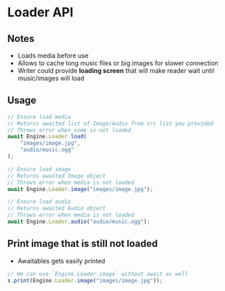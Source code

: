 # Loader API

## Notes
* Loads media before use
* Allows to cache long music files or big images for slower connection
* Writer could provide __loading screen__ that will make reader wait until music/images will load

## Usage
```js
// Ensure load media
// Returns awaited list of Image/Audio from src list you provided
// Throws error when some is not loaded
await Engine.Loader.load(
    "images/image.jpg",
    "audio/music.ogg"
);

// Ensure load image
// Returns awaited Image object
// Throws error when media is not loaded
await Engine.Loader.image("images/image.jpg");

// Ensure load audio
// Returns awaited Audio object
// Throws error when media is not loaded
await Engine.Loader.audio("audio/music.ogg");
```

## Print image that is still not loaded
* Awaitables gets easily printed
```js
// We can use `Engine.Loader.image` without await as well
s.print(Engine.Loader.image("images/image.jpg"));
```